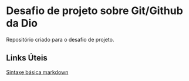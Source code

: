 # Desafio de projeto sobre Git/Github da Dio
Repositório criado para o desafio de projeto.

## Links Úteis
[Sintaxe básica markdown](https://www.markdownguide.org/basic-syntax/)
